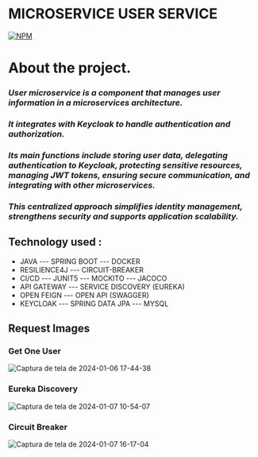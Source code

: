 # MICROSERVICE  USER SERVICE

[![NPM](https://img.shields.io/npm/l/react)](https://github.com/JoelMaciel/Product-Catalog/blob/readm/LICENCE)

# About the project.

### *User microservice is a component that manages user information in a microservices architecture.*

### *It integrates with Keycloak to handle authentication and authorization.*
### *Its main functions include storing user data, delegating  authentication to Keycloak, protecting sensitive resources, managing JWT tokens,  ensuring secure communication, and integrating with other microservices.*
### *This centralized approach simplifies identity management, strengthens security  and supports application scalability.*




## Technology used :
-  JAVA ---  SPRING BOOT ---  DOCKER 
-  RESILIENCE4J --- CIRCUIT-BREAKER
-  CI/CD --- JUNIT5 ---  MOCKITO --- JACOCO
-  API GATEWAY ---  SERVICE DISCOVERY (EUREKA)
-  OPEN FEIGN --- OPEN API (SWAGGER)
-  KEYCLOAK --- SPRING DATA JPA --- MYSQL


## Request Images

### Get One User
![Captura de tela de 2024-01-06 17-44-38](https://github.com/JoelMaciel/KAF-USER-SERVICE/assets/77079093/5c4dbeaf-b5d7-4539-843d-e36ee2e73fb9)

### Eureka Discovery
![Captura de tela de 2024-01-07 10-54-07](https://github.com/JoelMaciel/kaf-config-repo/assets/77079093/5c6a9a05-d278-4d94-b8bd-573af6303e05)

### Circuit Breaker
![Captura de tela de 2024-01-07 16-17-04](https://github.com/JoelMaciel/KAF-CONFIG-SERVER/assets/77079093/c1bc6894-82d8-4194-980c-311f27474ae3)




